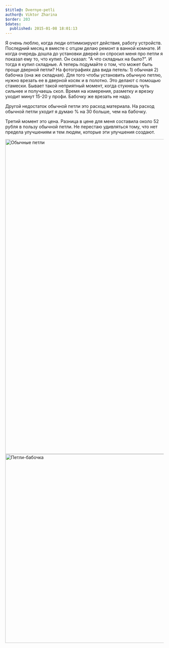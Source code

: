 ```yaml
---
$title@: Dvernye-petli
author@: Viktor Zharina
$order: 203
$dates:
  published: 2015-01-08 18:01:13
---
```

Я очень люблю, когда люди оптимизируют действия, работу устройств. Последний месяц я вместе с отцом делаю ремонт в ванной комнате. И когда очередь дошла до установки дверей он спросил меня про петли я показал ему то, что купил. Он сказал: "А что складных на было?". И тогда я купил складные. А теперь подумайте о том, что может быть проще дверной петли? На фотографиях два вида петель: 1) обычная 2) бабочка (она же складная). Для того чтобы установить обычную петлю, нужно врезать ее в дверной косяк и в полотно. Это делают с помощью стамески. Бывает такой неприятный момент, когда стукнешь чуть сильнее и получаешь скол. Время на измерения, разметку и врезку уходит минут 15-20 у профи. Бабочку же врезать не надо.

Другой недостаток обычной петли это расход материала. На расход обычной петли уходит я думаю % на 30 больше, чем на бабочку.

Третий момент это цена. Разница в цене для меня составила около 52 рубля в пользу обычной петли. Не перестаю удивляться тому, что нет предела улучшениям и тем людям, которые эти улучшения создают.

<img src="http://viktor.zharina.info/wp-content/uploads/2015/01/sa400027-768x1024.jpg" alt="Обычные петли" width="750" height="1000" class="aligncenter size-large wp-image-1740" />

<img src="http://viktor.zharina.info/wp-content/uploads/2015/01/cf5e336c5bcae4205ba17fa63f35f969.jpg" alt="Петли-бабочка" width="800" height="600" class="aligncenter size-full wp-image-1739" />